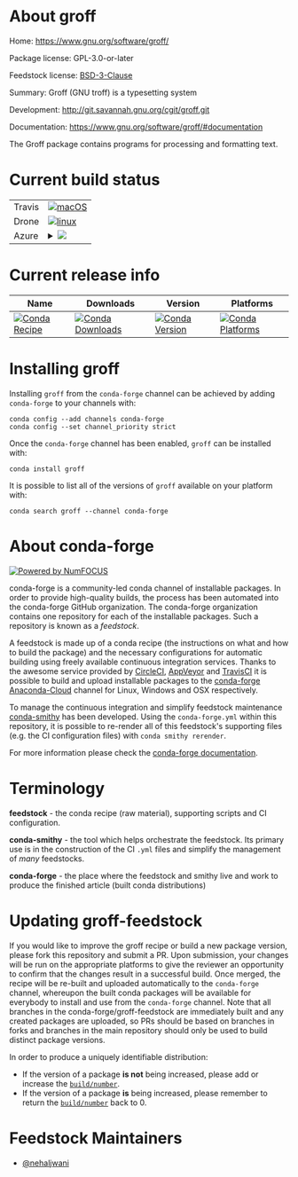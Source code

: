 About groff
===========

Home: https://www.gnu.org/software/groff/

Package license: GPL-3.0-or-later

Feedstock license: [BSD-3-Clause](https://github.com/conda-forge/groff-feedstock/blob/master/LICENSE.txt)

Summary: Groff (GNU troff) is a typesetting system

Development: http://git.savannah.gnu.org/cgit/groff.git

Documentation: https://www.gnu.org/software/groff/#documentation

The Groff package contains programs for processing and formatting text.


Current build status
====================


<table><tr>
    <td>Travis</td>
    <td>
      <a href="https://travis-ci.com/conda-forge/groff-feedstock">
        <img alt="macOS" src="https://img.shields.io/travis/com/conda-forge/groff-feedstock/master.svg?label=macOS">
      </a>
    </td>
  </tr><tr>
    <td>Drone</td>
    <td>
      <a href="https://cloud.drone.io/conda-forge/groff-feedstock">
        <img alt="linux" src="https://img.shields.io/drone/build/conda-forge/groff-feedstock/master.svg?label=Linux">
      </a>
    </td>
  </tr>
    
  <tr>
    <td>Azure</td>
    <td>
      <details>
        <summary>
          <a href="https://dev.azure.com/conda-forge/feedstock-builds/_build/latest?definitionId=10487&branchName=master">
            <img src="https://dev.azure.com/conda-forge/feedstock-builds/_apis/build/status/groff-feedstock?branchName=master">
          </a>
        </summary>
        <table>
          <thead><tr><th>Variant</th><th>Status</th></tr></thead>
          <tbody><tr>
              <td>linux_64</td>
              <td>
                <a href="https://dev.azure.com/conda-forge/feedstock-builds/_build/latest?definitionId=10487&branchName=master">
                  <img src="https://dev.azure.com/conda-forge/feedstock-builds/_apis/build/status/groff-feedstock?branchName=master&jobName=linux&configuration=linux_64_" alt="variant">
                </a>
              </td>
            </tr><tr>
              <td>linux_aarch64</td>
              <td>
                <a href="https://dev.azure.com/conda-forge/feedstock-builds/_build/latest?definitionId=10487&branchName=master">
                  <img src="https://dev.azure.com/conda-forge/feedstock-builds/_apis/build/status/groff-feedstock?branchName=master&jobName=linux&configuration=linux_aarch64_" alt="variant">
                </a>
              </td>
            </tr><tr>
              <td>linux_ppc64le</td>
              <td>
                <a href="https://dev.azure.com/conda-forge/feedstock-builds/_build/latest?definitionId=10487&branchName=master">
                  <img src="https://dev.azure.com/conda-forge/feedstock-builds/_apis/build/status/groff-feedstock?branchName=master&jobName=linux&configuration=linux_ppc64le_" alt="variant">
                </a>
              </td>
            </tr><tr>
              <td>osx_64</td>
              <td>
                <a href="https://dev.azure.com/conda-forge/feedstock-builds/_build/latest?definitionId=10487&branchName=master">
                  <img src="https://dev.azure.com/conda-forge/feedstock-builds/_apis/build/status/groff-feedstock?branchName=master&jobName=osx&configuration=osx_64_" alt="variant">
                </a>
              </td>
            </tr>
          </tbody>
        </table>
      </details>
    </td>
  </tr>
</table>

Current release info
====================

| Name | Downloads | Version | Platforms |
| --- | --- | --- | --- |
| [![Conda Recipe](https://img.shields.io/badge/recipe-groff-green.svg)](https://anaconda.org/conda-forge/groff) | [![Conda Downloads](https://img.shields.io/conda/dn/conda-forge/groff.svg)](https://anaconda.org/conda-forge/groff) | [![Conda Version](https://img.shields.io/conda/vn/conda-forge/groff.svg)](https://anaconda.org/conda-forge/groff) | [![Conda Platforms](https://img.shields.io/conda/pn/conda-forge/groff.svg)](https://anaconda.org/conda-forge/groff) |

Installing groff
================

Installing `groff` from the `conda-forge` channel can be achieved by adding `conda-forge` to your channels with:

```
conda config --add channels conda-forge
conda config --set channel_priority strict
```

Once the `conda-forge` channel has been enabled, `groff` can be installed with:

```
conda install groff
```

It is possible to list all of the versions of `groff` available on your platform with:

```
conda search groff --channel conda-forge
```


About conda-forge
=================

[![Powered by NumFOCUS](https://img.shields.io/badge/powered%20by-NumFOCUS-orange.svg?style=flat&colorA=E1523D&colorB=007D8A)](http://numfocus.org)

conda-forge is a community-led conda channel of installable packages.
In order to provide high-quality builds, the process has been automated into the
conda-forge GitHub organization. The conda-forge organization contains one repository
for each of the installable packages. Such a repository is known as a *feedstock*.

A feedstock is made up of a conda recipe (the instructions on what and how to build
the package) and the necessary configurations for automatic building using freely
available continuous integration services. Thanks to the awesome service provided by
[CircleCI](https://circleci.com/), [AppVeyor](https://www.appveyor.com/)
and [TravisCI](https://travis-ci.com/) it is possible to build and upload installable
packages to the [conda-forge](https://anaconda.org/conda-forge)
[Anaconda-Cloud](https://anaconda.org/) channel for Linux, Windows and OSX respectively.

To manage the continuous integration and simplify feedstock maintenance
[conda-smithy](https://github.com/conda-forge/conda-smithy) has been developed.
Using the ``conda-forge.yml`` within this repository, it is possible to re-render all of
this feedstock's supporting files (e.g. the CI configuration files) with ``conda smithy rerender``.

For more information please check the [conda-forge documentation](https://conda-forge.org/docs/).

Terminology
===========

**feedstock** - the conda recipe (raw material), supporting scripts and CI configuration.

**conda-smithy** - the tool which helps orchestrate the feedstock.
                   Its primary use is in the construction of the CI ``.yml`` files
                   and simplify the management of *many* feedstocks.

**conda-forge** - the place where the feedstock and smithy live and work to
                  produce the finished article (built conda distributions)


Updating groff-feedstock
========================

If you would like to improve the groff recipe or build a new
package version, please fork this repository and submit a PR. Upon submission,
your changes will be run on the appropriate platforms to give the reviewer an
opportunity to confirm that the changes result in a successful build. Once
merged, the recipe will be re-built and uploaded automatically to the
`conda-forge` channel, whereupon the built conda packages will be available for
everybody to install and use from the `conda-forge` channel.
Note that all branches in the conda-forge/groff-feedstock are
immediately built and any created packages are uploaded, so PRs should be based
on branches in forks and branches in the main repository should only be used to
build distinct package versions.

In order to produce a uniquely identifiable distribution:
 * If the version of a package **is not** being increased, please add or increase
   the [``build/number``](https://docs.conda.io/projects/conda-build/en/latest/resources/define-metadata.html#build-number-and-string).
 * If the version of a package **is** being increased, please remember to return
   the [``build/number``](https://docs.conda.io/projects/conda-build/en/latest/resources/define-metadata.html#build-number-and-string)
   back to 0.

Feedstock Maintainers
=====================

* [@nehaljwani](https://github.com/nehaljwani/)

